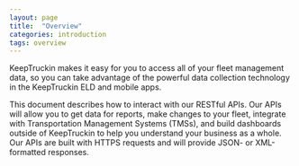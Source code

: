 ```yaml
---
layout: page
title:  "Overview"
categories: introduction
tags: overview
---
```

KeepTruckin makes it easy for you to access all of your fleet management data, so you can take advantage of the powerful data collection technology in the KeepTruckin ELD and mobile apps.

This document describes how to interact with our RESTful APIs. Our APIs will allow you to get data for reports, make changes to your fleet, integrate with Transportation Management Systems (TMSs), and build dashboards outside of KeepTruckin to help you understand your business as a whole. Our APIs are built with HTTPS requests and will provide JSON- or XML-formatted responses.
